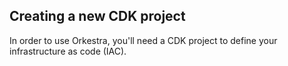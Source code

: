 ## Creating a new CDK project

In order to use Orkestra, you'll need a CDK project to define your
infrastructure as code (IAC).
